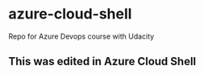 # azure-cloud-shell
Repo for Azure Devops course with Udacity

## This was edited in Azure Cloud Shell